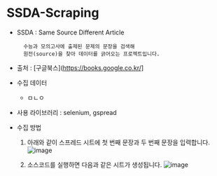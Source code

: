 # SSDA-Scraping

+ SSDA : Same Source Different Article

        수능과 모의고사에 출제된 문제의 문장을 검색해
        원전(source)을 찾아 데이터를 긁어오는 프로젝트입니다.

+ 출처 : [구글북스](https://books.google.co.kr/]

+ 수집 데이터
  - ㅁㄴㅇ
        
+ 사용 라이브러리 : selenium, gspread
        
+ 수집 방법
  1. 아래와 같이 스프레드 시트에 첫 번째 문장과 두 번째 문장을 입력합니다.
  ![image](https://user-images.githubusercontent.com/105637993/177030725-a7cbea5d-0d33-4222-af8f-995c5e732c21.png)

  2. 소스코드를 실행하면 다음과 같은 시트가 생성됩니다.
  ![image](https://user-images.githubusercontent.com/105637993/177030767-4796a936-8c56-46e5-a746-9d89f4ab2be0.png)
